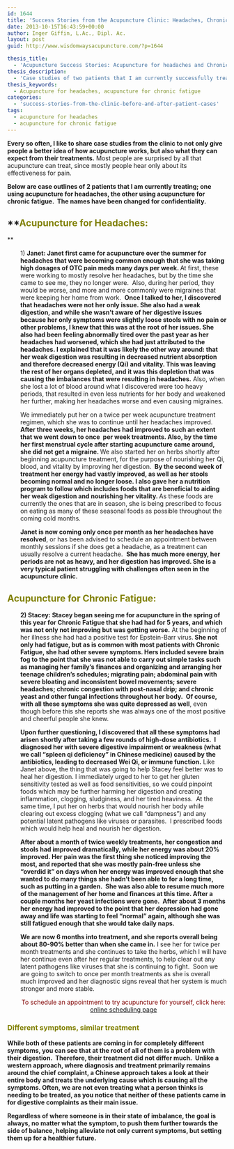 ```yaml
---
id: 1644
title: 'Success Stories from the Acupuncture Clinic: Headaches, Chronic Fatigue'
date: 2013-10-15T16:43:59+00:00
author: Inger Giffin, L.Ac., Dipl. Ac.
layout: post
guid: http://www.wisdomwaysacupuncture.com/?p=1644

thesis_title:
  - 'Acupuncture Success Stories: Acupuncture for headaches and Chronic fatigue'
thesis_description:
  - 'Case studies of two patients that I am currently successfully treating: acupuncture for headaches, acupuncture for chronic fatigue.'
thesis_keywords:
  - Acupuncture for headaches, acupuncture for chronic fatigue
categories:
  - 'success-stories-from-the-clinic-before-and-after-patient-cases'
tags:
  - acupuncture for headaches
  - acupuncture for chronic fatigue
---
```

**Every so often, I like to share case studies from the clinic to not only give people a better idea of how acupuncture works, but also what they can expect from their treatments.** Most people are surprised by all that acupuncture can treat, since mostly people hear only about its effectiveness for pain.

**Below are case outlines of 2 patients that I am currently treating; one using acupuncture for headaches, the other using acupuncture for chronic fatigue.  The names have been changed for confidentiality.**

## **<span style="color: #808000;">Acupuncture for Headaches:</span>
  
** 

<p style="padding-left: 30px;">
  1) <strong>Janet: Janet first came for acupuncture over the summer for headaches that were becoming common enough that she was taking high dosages of OTC pain meds many days per week. </strong>At first, these were working to mostly resolve her headaches, but by the time she came to see me, they no longer were.  Also, during her period, they would be worse, and more and more commonly were migraines that were keeping her home from work.  <strong>Once I talked to her, I discovered that headaches were not her only issue. She also had a weak digestion, and while she wasn&#8217;t aware of her digestive issues because her only symptoms were slightly loose stools with no pain or other problems, I knew that this was at the root of her issues. She also had been feeling abnormally tired over the past year as her headaches had worsened, which she had just attributed to the headaches. I explained that it was likely the other way around: that her weak digestion was resulting in decreased nutrient absorption and therefore decreased energy (Qi) and vitality. This was leaving the rest of her organs depleted, and it was this depletion that was causing the imbalances that were resulting in headaches.</strong> Also, when she lost a lot of blood around what I discovered were too heavy periods, that resulted in even less nutrients for her body and weakened her further, making her headaches worse and even causing migraines.
</p>

<p style="padding-left: 30px;">
  We immediately put her on a twice per week acupuncture treatment regimen, which she was to continue until her headaches improved. <strong>After three weeks, her headaches had improved to such an extent that we went down to once  per week treatments. Also, by the time her first menstrual cycle after starting acupuncture came around, she did not get a migraine. </strong>We also started her on herbs shortly after beginning acupuncture treatment, for the purpose of nourishing her Qi, blood, and vitality by improving her digestion. <strong> By the second week of treatment her energy had vastly improved, as well as her stools becoming normal and no longer loose. I also gave her a nutrition program to follow which includes foods that are beneficial to aiding her weak digestion and nourishing her vitality. </strong>As these foods are currently the ones that are in season, she is being prescribed to focus on eating as many of these seasonal foods as possible throughout the coming cold months.
</p>

<p style="padding-left: 30px;">
  <strong>Janet is now coming only once per month as her headaches have resolved</strong>, or has been advised to schedule an appointment between monthly sessions if she does get a headache, as a treatment can usually resolve a current headache.  <strong>She has much more energy, her periods are not as heavy, and her digestion has improved. She is a very typical patient struggling with challenges often seen in the acupuncture clinic.</strong>
</p>

## <span style="color: #808000;">Acupuncture for Chronic Fatigue:</span>

<p style="padding-left: 30px;">
  <strong>2) Stacey: Stacey began seeing me for acupuncture in the spring of this year for Chronic Fatigue that she had had for 5 years, and which was not only not improving but was getting worse.</strong> At the beginning of her illness she had had a positive test for Epstein-Barr virus.<strong> She not only had fatigue, but as is common with most patients with Chronic Fatigue, she had other severe symptoms. Hers included severe brain fog to the point that she was not able to carry out simple tasks such as managing her family&#8217;s finances and organizing and arranging her teenage children&#8217;s schedules; migrating pain; abdominal pain with severe bloating and inconsistent bowel movements; severe headaches; chronic congestion with post-nasal drip; and chronic yeast and other fungal infections throughout her body.  Of course, with all these symptoms she was quite depressed as well</strong>, even though before this she reports she was always one of the most positive and cheerful people she knew.
</p>

<p style="padding-left: 30px;">
  <strong>Upon further questioning, I discovered that all these symptoms had arisen shortly after taking a few rounds of high-dose antibiotics.  I diagnosed her with severe digestive impairment or weakness (what we call &#8220;spleen qi deficiency&#8221; in Chinese medicine) caused by the antibiotics, leading to decreased Wei Qi, or immune function.</strong> Like Janet above, the thing that was going to help Stacey feel better was to heal her digestion. I immediately urged to her to get her gluten sensitivity tested as well as food sensitivities, so we could pinpoint foods which may be further harming her digestion and creating inflammation, clogging, sludginess, and her tired heaviness.  At the same time, I put her on herbs that would nourish her body while clearing out excess clogging (what we call &#8220;dampness&#8221;) and any potential latent pathogens like viruses or parasites.  I prescribed foods which would help heal and nourish her digestion.
</p>

<p style="padding-left: 30px;">
  <strong>After about a month of twice weekly treatments, her congestion and stools had improved dramatically, while her energy was about 20% improved. Her pain was the first thing she noticed improving the most, and reported that she was mostly pain-free unless she &#8220;overdid it&#8221; on days when her energy was improved enough that she wanted to do many things she hadn&#8217;t been able to for a long time, such as putting in a garden.  She was also able to resume much more of the management of her home and finances at this time. After a couple months her yeast infections were gone.  After about 3 months her energy had improved to the point that her depression had gone away and life was starting to feel &#8220;normal&#8221; again, although she was still fatigued enough that she would take daily naps.</strong>
</p>

<p style="padding-left: 30px;">
  <strong>We are now 6 months into treatment, and she reports overall being about 80-90% better than when she came in.</strong> I see her for twice per month treatments and she continues to take the herbs, which I will have her continue even after her regular treatments, to help clear out any latent pathogens like viruses that she is continuing to fight.  Soon we are going to switch to once per month treatments as she is overall much improved and her diagnostic signs reveal that her system is much stronger and more stable.
</p>

<p style="padding-left: 30px; text-align: center;">
  <span style="color: #800000;">To schedule an appointment to try acupuncture for yourself, click here:</span> <a title="Online Acupuncture Scheduling" href="http://www.wisdomwaysacupuncture.com/acupuncture-appointment-scheduling/">online scheduling page</a>
</p>

### <span style="color: #808000;">Different symptoms, similar treatment</span>

**While both of these patients are coming in for completely different symptoms, you can see that at the root of all of them is a problem with their digestion.  Therefore, their treatment did not differ much.  Unlike a western approach, where diagnosis and treatment primarily remains around the chief complaint, a Chinese approach takes a look at their entire body and treats the underlying cause which is causing all the symptoms. Often, we are not even treating what a person thinks is needing to be treated, as you notice that neither of these patients came in for digestive complaints as their main issue.**

**Regardless of where someone is in their state of imbalance, the goal is always, no matter what the symptom, to push them further towards the side of balance, helping alleviate not only current symptoms, but setting them up for a healthier future.**

&nbsp;

&nbsp;
